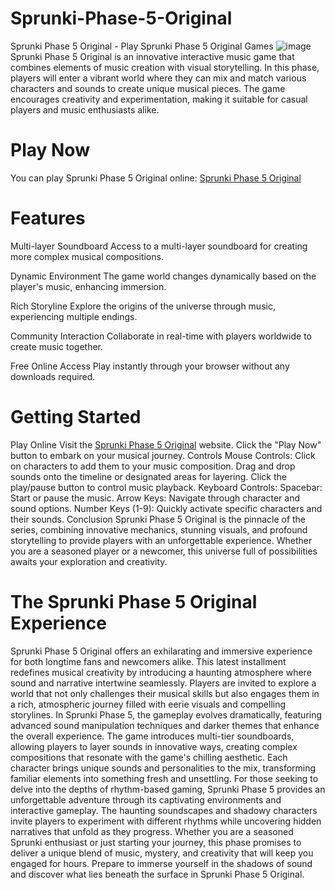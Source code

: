 # Sprunki-Phase-5-Original
Sprunki Phase 5 Original - Play Sprunki Phase 5 Original Games
![image](https://github.com/user-attachments/assets/eba2a781-89a4-4b45-8501-a473d49b8c23)
Sprunki Phase 5 Original is an innovative interactive music game that combines elements of music creation with visual storytelling. In this phase, players will enter a vibrant world where they can mix and match various characters and sounds to create unique musical pieces. The game encourages creativity and experimentation, making it suitable for casual players and music enthusiasts alike.

# Play Now
You can play Sprunki Phase 5 Original online:
[Sprunki Phase 5 Original](https://sprunkiincredibox.cc/sprunki-phase-5-original)

# Features
Multi-layer Soundboard	Access to a multi-layer soundboard for creating more complex musical compositions.

Dynamic Environment	The game world changes dynamically based on the player's music, enhancing immersion.

Rich Storyline	Explore the origins of the universe through music, experiencing multiple endings.

Community Interaction	Collaborate in real-time with players worldwide to create music together.

Free Online Access	Play instantly through your browser without any downloads required.
# Getting Started
Play Online
Visit the [Sprunki Phase 5 Original](https://sprunkiincredibox.cc/sprunki-phase-5-original) website.
Click the "Play Now" button to embark on your musical journey.
Controls
Mouse Controls:
Click on characters to add them to your music composition.
Drag and drop sounds onto the timeline or designated areas for layering.
Click the play/pause button to control music playback.
Keyboard Controls:
Spacebar: Start or pause the music.
Arrow Keys: Navigate through character and sound options.
Number Keys (1-9): Quickly activate specific characters and their sounds.
Conclusion
Sprunki Phase 5 Original is the pinnacle of the series, combining innovative mechanics, stunning visuals, and profound storytelling to provide players with an unforgettable experience. Whether you are a seasoned player or a newcomer, this universe full of possibilities awaits your exploration and creativity.

# The Sprunki Phase 5 Original Experience
Sprunki Phase 5 Original offers an exhilarating and immersive experience for both longtime fans and newcomers alike. This latest installment redefines musical creativity by introducing a haunting atmosphere where sound and narrative intertwine seamlessly. Players are invited to explore a world that not only challenges their musical skills but also engages them in a rich, atmospheric journey filled with eerie visuals and compelling storylines.
In Sprunki Phase 5, the gameplay evolves dramatically, featuring advanced sound manipulation techniques and darker themes that enhance the overall experience. The game introduces multi-tier soundboards, allowing players to layer sounds in innovative ways, creating complex compositions that resonate with the game's chilling aesthetic. Each character brings unique sounds and personalities to the mix, transforming familiar elements into something fresh and unsettling.
For those seeking to delve into the depths of rhythm-based gaming, Sprunki Phase 5 provides an unforgettable adventure through its captivating environments and interactive gameplay. The haunting soundscapes and shadowy characters invite players to experiment with different rhythms while uncovering hidden narratives that unfold as they progress.
Whether you are a seasoned Sprunki enthusiast or just starting your journey, this phase promises to deliver a unique blend of music, mystery, and creativity that will keep you engaged for hours. Prepare to immerse yourself in the shadows of sound and discover what lies beneath the surface in Sprunki Phase 5 Original.

